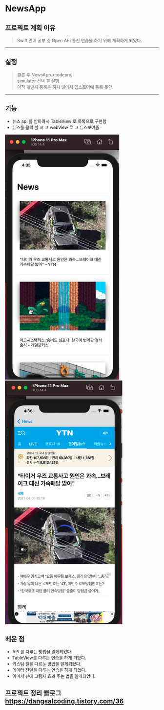 # NewsApp

## 프로젝트 계획 이유

> Swift 언어 공부 중 Open API 통신 연습을 하기 위해 계획하게 되었다.

---

## 실행

> 클론 후 NewsApp.xcodeproj <br>
> simulator 선택 후 실행 <br>
> 아직 개발자 등록은 하지 않아서 앱스토어에 등록 못함.

---

## 기능

- 뉴스 api 를 받아와서 TableView 로 목록으로 구현함
- 뉴스를 클릭 할 시 그 webView 로 그 뉴스보여줌

<img src = "../../images/NewsAppMain.png" > <img src = "../../images/NewsAppArticle.png" >

## 베운 점

- API 를 다루는 방법을 알게되었다.
- TableView를 다루는 연습을 하게 되었다.
- 커스텀 셀을 다르눈 방법을 알게되었다.
- 데이터 전달을 다루는 연습을 하게 되었다.
- 이미지 뷰에 그림자 효과 주는 법을 알게되었다.

## 프로젝트 정리 블로그 https://dangsalcoding.tistory.com/36
